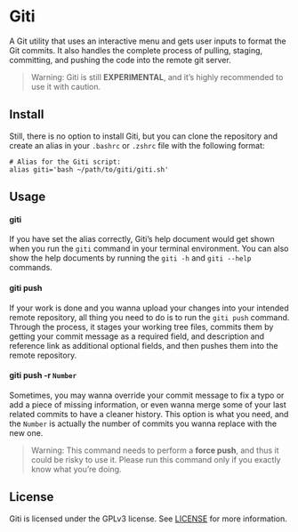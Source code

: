# Giti
A Git utility that uses an interactive menu and gets user inputs to format the Git commits. It also handles the complete process of pulling, staging, committing, and pushing the code into the remote git server.

> Warning: Giti is still **EXPERIMENTAL**, and it’s highly recommended to use it with caution.

## Install
Still, there is no option to install Giti, but you can clone the repository and create an alias in your `.bashrc` or `.zshrc` file with the following format:
```
# Alias for the Giti script:
alias giti='bash ~/path/to/giti/giti.sh'
```

## Usage
#### giti

If you have set the alias correctly, Giti’s help document would get shown when you run the `giti` command in your terminal environment. You can also show the help documents by running the `giti -h` and `giti --help` commands.

#### giti push

If your work is done and you wanna upload your changes into your intended remote repository, all thing you need to do is to run the `giti push` command. Through the process, it stages your working tree files, commits them by getting your commit message as a required field, and description and reference link as additional optional fields, and then pushes them into the remote repository.

#### giti push -r `Number`

Sometimes, you may wanna override your commit message to fix a typo or add a piece of missing information, or even wanna merge some of your last related commits to have a cleaner history. This option is what you need, and the `Number` is actually the number of commits you wanna replace with the new one.
> Warning: This command needs to perform a **force push**, and thus it could be risky to use it. Please run this command only if you exactly know what you’re doing.

## License
Giti is licensed under the GPLv3 license. See [LICENSE](https://github.com/mohsen-karami/giti/blob/master/LICENSE) for more information.